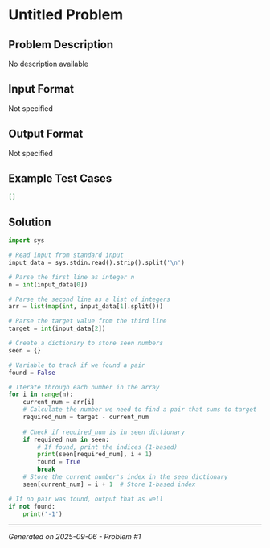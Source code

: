 # Untitled Problem

## Problem Description
No description available

## Input Format
Not specified

## Output Format
Not specified

## Example Test Cases
```json
[]
```

## Solution
```python
import sys

# Read input from standard input
input_data = sys.stdin.read().strip().split('\n')

# Parse the first line as integer n
n = int(input_data[0])

# Parse the second line as a list of integers
arr = list(map(int, input_data[1].split()))

# Parse the target value from the third line
target = int(input_data[2])

# Create a dictionary to store seen numbers
seen = {}

# Variable to track if we found a pair
found = False

# Iterate through each number in the array
for i in range(n):
    current_num = arr[i]
    # Calculate the number we need to find a pair that sums to target
    required_num = target - current_num
    
    # Check if required_num is in seen dictionary
    if required_num in seen:
        # If found, print the indices (1-based)
        print(seen[required_num], i + 1)
        found = True
        break
    # Store the current number's index in the seen dictionary
    seen[current_num] = i + 1  # Store 1-based index

# If no pair was found, output that as well
if not found:
    print('-1')
```

---
*Generated on 2025-09-06 - Problem #1*
